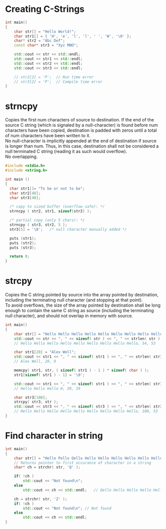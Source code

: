 # Creating C-Strings
```cpp
int main()
{
    char str[] = "Hello World!";
    char str1[] = { 'H', 'e', 'l', 'l', ' ', 'W', '\0' };
    char* str2 = "Abc Def";
    const char* str3 = "Xyz MNO";

    std::cout << str << std::endl;
    std::cout << str1 << std::endl;
    std::cout << str2 << std::endl;
    std::cout << str3 << std::endl;

    // str2[2] = 'P';  // Run time error
    // str3[2] = 'P';  // Compile time error
}
```
# strncpy
Copies the first num characters of source to destination. If the end of the source C string (which is signaled by a null-character) is found before num characters have been copied, destination is padded with zeros until a total of num characters have been written to it.<br>
No null-character is implicitly appended at the end of destination if source is longer than num. Thus, in this case, destination shall not be considered a null terminated C string (reading it as such would overflow).<br>
No overlapping.<br>
```cpp
#include <stdio.h>
#include <string.h>

int main ()
{
  char str1[]= "To be or not to be";
  char str2[40];
  char str3[40];

  /* copy to sized buffer (overflow safe): */
  strncpy ( str2, str1, sizeof(str2) );

  /* partial copy (only 5 chars): */
  strncpy ( str3, str2, 5 );
  str3[5] = '\0';   /* null character manually added */

  puts (str1);
  puts (str2);
  puts (str3);

  return 0;
}
```
# strcpy
Copies the C string pointed by source into the array pointed by destination, including the terminating null character (and stopping at that point).<br>
To avoid overflows, the size of the array pointed by destination shall be long enough to contain the same C string as source (including the terminating null character), and should not overlap in memory with source.<br>
```cpp
int main()
{
    char str[] = "Hello Hello Hello Hello Hello Hello Hello Hello Hello";
    std::cout << str << ", " << sizeof( str ) << ", " << strlen( str ) << std::endl;
    // Hello Hello Hello Hello Hello Hello Hello Hello Hello, 54, 53

    char str1[20] = "Alex Well";
    std::cout << str1 << ", " << sizeof( str1 ) << ", " << strlen( str1 ) << std::endl;
    // Alex Well, 20, 9

    memcpy( str1, str, ( sizeof( str1 ) - 1 ) * sizeof( char ) );
    str1[sizeof( str1 ) - 1] = '\0';

    std::cout << str1 << ", " << sizeof( str1 ) << ", " << strlen( str1 ) << std::endl;
    // Hello Hello Hello H, 20, 19

    char str3[100];
    strcpy( str3, str );
    std::cout << str3 << ", " << sizeof( str3 ) << ", " << strlen( str3 ) << std::endl;
    // Hello Hello Hello Hello Hello Hello Hello Hello Hello, 100, 53
}
```
# Find character in string
```cpp
int main()
{
    char str[] = "Hello Pello Qello Hello Hello Hello Hello Hello Hello";
    // Returns pointer to first occurance of character in a string
    char* ch = strchr( str, 'Q' );

    if( !ch )
        std::cout << "Not found\n";
    else
        std::cout << ch << std::endl;   // Qello Hello Hello Hello Hello Hello Hello

    ch = strchr( str, 'Z' );
    if( !ch )
        std::cout << "Not found\n"; // Not found
    else
        std::cout << ch << std::endl;
}
```
